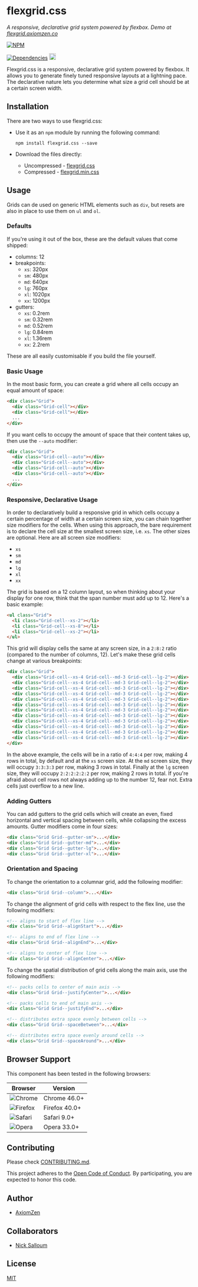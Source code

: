 # flexgrid.css

_A responsive, declarative grid system powered by flexbox. Demo at [flexgrid.axiomzen.co](http://flexgrid.axiomzen.co)_

[![NPM](https://nodei.co/npm/flexgrid.css.png)](https://nodei.co/npm/flexgrid.css/)

[![Dependencies](https://david-dm.org/axiomzen/flexgrid.css.png)](https://david-dm.org/axiomzen/flexgrid.css.png)
<a href="https://zenhub.io"><img src="https://raw.githubusercontent.com/ZenHubIO/support/master/zenhub-badge.png" height="18px"></a>

Flexgrid.css is a responsive, declarative grid system powered by flexbox. It allows you to generate finely tuned responsive layouts at a lightning pace. The declarative nature lets you determine what size a grid cell should be at a certain screen width.

## Installation

There are two ways to use flexgrid.css:

* Use it as an `npm` module by running the following command:

  ```
  npm install flexgrid.css --save
  ```

* Download the files directly:
  - Uncompressed - [flexgrid.css](https://raw.githubusercontent.com/axiomzen/flexgrid.css/master/dist/flexgrid.css)
  - Compressed - [flexgrid.min.css](https://raw.githubusercontent.com/axiomzen/flexgrid.css/master/dist/flexgrid.min.css)

## Usage

Grids can de used on generic HTML elements such as `div`, but resets are also in place to use them on `ul` and `ol`.

### Defaults

If you're using it out of the box, these are the default values that come shipped:

* columns: 12
* breakpoints:
  - `xs`: 320px
  - `sm`: 480px
  - `md`: 640px
  - `lg`: 760px
  - `xl`: 1020px
  - `xx`: 1200px
* gutters:
  - `xs`: 0.2rem
  - `sm`: 0.32rem
  - `md`: 0.52rem
  - `lg`: 0.84rem
  - `xl`: 1.36rem
  - `xx`: 2.2rem

These are all easily customisable if you build the file yourself.

### Basic Usage

In the most basic form, you can create a grid where all cells occupy an equal amount of space:

```html
<div class="Grid">
  <div class="Grid-cell"></div>
  <div class="Grid-cell"></div>
  ...
</div>
```

If you want cells to occupy the amount of space that their content takes up, then use the `--auto` modifier:

```html
<div class="Grid">
  <div class="Grid-cell--auto"></div>
  <div class="Grid-cell--auto"></div>
  <div class="Grid-cell--auto"></div>
  <div class="Grid-cell--auto"></div>
  ...
</div>
```

### Responsive, Declarative Usage

In order to declaratively build a responsive grid in which cells occupy a certain percentage of width at a certain screen size, you can chain together size modifiers for the cells. When using this approach, the bare requirement is to declare the cell size at the smallest screen size, i.e. `xs`. The other sizes are optional. Here are all screen size modifiers:

* `xs`
* `sm`
* `md`
* `lg`
* `xl`
* `xx`

The grid is based on a 12 column layout, so when thinking about your display for one row, think that the span number must add up to 12. Here's a basic example:

```html
<ul class="Grid">
  <li class="Grid-cell--xs-2"></li>
  <li class="Grid-cell--xs-8"></li>
  <li class="Grid-cell--xs-2"></li>
</ul>
```

This grid will display cells the same at any screen size, in a `2:8:2` ratio (compared to the number of columns, 12). Let's make these grid cells change at various breakpoints:

```html
<div class="Grid">
  <div class="Grid-cell--xs-4 Grid-cell--md-3 Grid-cell--lg-2"></div>
  <div class="Grid-cell--xs-4 Grid-cell--md-3 Grid-cell--lg-2"></div>
  <div class="Grid-cell--xs-4 Grid-cell--md-3 Grid-cell--lg-2"></div>
  <div class="Grid-cell--xs-4 Grid-cell--md-3 Grid-cell--lg-2"></div>
  <div class="Grid-cell--xs-4 Grid-cell--md-3 Grid-cell--lg-2"></div>
  <div class="Grid-cell--xs-4 Grid-cell--md-3 Grid-cell--lg-2"></div>
  <div class="Grid-cell--xs-4 Grid-cell--md-3 Grid-cell--lg-2"></div>
  <div class="Grid-cell--xs-4 Grid-cell--md-3 Grid-cell--lg-2"></div>
  <div class="Grid-cell--xs-4 Grid-cell--md-3 Grid-cell--lg-2"></div>
  <div class="Grid-cell--xs-4 Grid-cell--md-3 Grid-cell--lg-2"></div>
  <div class="Grid-cell--xs-4 Grid-cell--md-3 Grid-cell--lg-2"></div>
  <div class="Grid-cell--xs-4 Grid-cell--md-3 Grid-cell--lg-2"></div>
</div>
```

In the above example, the cells will be in a ratio of `4:4:4` per row, making 4 rows in total, by default and at the `xs` screen size. At the `md` screen size, they will occupy `3:3:3:3` per row, making 3 rows in total. Finally at the `lg` screen size, they will occupy `2:2:2:2:2:2` per row, making 2 rows in total. If you're afraid about cell rows not always adding up to the number 12, fear not. Extra cells just overflow to a new line.

### Adding Gutters

You can add gutters to the grid cells which will create an even, fixed horizontal and vertical spacing between cells, while collapsing the excess amounts. Gutter modifiers come in four sizes:

```html
<div class="Grid Grid--gutter-sm">...</div>
<div class="Grid Grid--gutter-md">...</div>
<div class="Grid Grid--gutter-lg">...</div>
<div class="Grid Grid--gutter-xl">...</div>
```

### Orientation and Spacing

To change the orientation to a columnar grid, add the following modifier:

```html
<div class="Grid Grid--column">...</div>
```

To change the alignment of grid cells with respect to the flex line, use the following modifiers:

```html
<!-- aligns to start of flex line -->
<div class="Grid Grid--alignStart">...</div>

<!-- aligns to end of flex line -->
<div class="Grid Grid--alignEnd">...</div>

<!-- aligns to center of flex line -->
<div class="Grid Grid--alignCenter">...</div>
```

To change the spatial distribution of grid cells along the main axis, use the following modifiers:

```html
<!-- packs cells to center of main axis -->
<div class="Grid Grid--justifyCenter">...</div>

<!-- packs cells to end of main axis -->
<div class="Grid Grid--justifyEnd">...</div>

<!-- distributes extra space evenly between cells -->
<div class="Grid Grid--spaceBetween">...</div>

<!-- distributes extra space evenly around cells -->
<div class="Grid Grid--spaceAround">...</div>
```

## Browser Support

This component has been tested in the following browsers:

| Browser | Version |
| ------- | ------- |
| ![Chrome](https://raw.githubusercontent.com/alrra/browser-logos/master/chrome/chrome_48x48.png) | Chrome 46.0+ |
| ![Firefox](https://raw.githubusercontent.com/callmenick/browser-logos/master/firefox/firefox_48x48.png) | Firefox 40.0+ |
| ![Safari](https://raw.githubusercontent.com/callmenick/browser-logos/master/safari/safari_48x48.png) | Safari 9.0+ |
| ![Opera](https://raw.githubusercontent.com/callmenick/browser-logos/master/opera/opera_48x48.png) | Opera 33.0+ |

## Contributing

Please check [CONTRIBUTING.md](CONTRIBUTING.md).

This project adheres to the [Open Code of Conduct](http://todogroup.org/opencodeofconduct/). By participating, you are expected to honor this code.

## Author

* [AxiomZen](https://www.axiomzen.co/)

## Collaborators

* [Nick Salloum](https://github.com/callmenick)

## License

[MIT](LICENSE)
